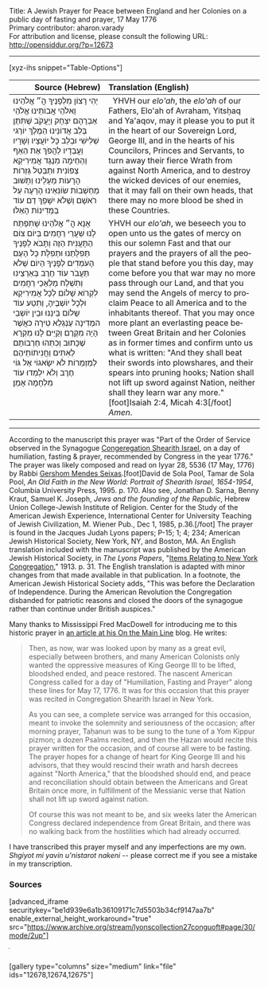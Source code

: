 <html>
<head></head>
<body>
Title: A Jewish Prayer for Peace between England and her Colonies on a public day of fasting and prayer, 17 May 1776<br />
Primary contributor: aharon.varady<br />
For attribution and license, please consult the following URL: <a href="http://opensiddur.org/?p=12673">http://opensiddur.org/?p=12673</a>
<p />
<hr />

[xyz-ihs snippet="Table-Options"]<table style="margin-left: auto; margin-right: auto;" class="draggable">
<thead><tr><th id="x" style="text-align: right;">Source (Hebrew)</th><th style="text-align: left;">Translation (English)</th></tr></thead>
<tbody>
<tr><td style="vertical-align:top;">
<div class="liturgy" lang="he">
יְהִי רָצוֹן מִלְפָנֶיךָ 
הֳ״ אֱלֹהֵינוּ וֵאלֹהֵי אֲבוֹתֵינוּ 
אֱלֹהֵי אַבְרָהָם יִצְחָק וְיָעֲקֹב 
שֶׁתִּתֶּן בְּלֵב אֲדוֹנֵינוּ הַמֶלֶךְ יוֹרְגי שְׁלִישִׁי 
וּבְלֵב כָּל יוֹעֲצָיו וְשָׁרָיו וַעֲבַדָיו 
לַהֲפֹךְ אֶת הַאַף וְהַחֵימָה מִנֶגֶד אֲמִירִיקַא צְפוֹנִית 
וּתְבַּטֵל גְּזֵרוֹת הָרָעוֹת מֵעָלֵינוּ 
וְתָשׁוּב מַחְשְׁבוֹת שׂוֹנִּאֵינוּ הָרָעָה עַל רֹאשָׁם 
וְשֶׁלֹא יִשָׁפֵךְ דַם עוֹד בַּמְּדִינוֹת הָאֵלּוּ׃ 
</span></div>
</td>
 
<td style="vertical-align:top;">
<div class="english" lang="en">
&nbsp;
YHVH our <em>elo'ah</em>, the <em>elo'ah</em> of our Fathers, 
Elo'ah of Avraham, Yitsḥaq and Ya'aqov, 
may it please you to put it in the heart of our Sovereign Lord, George III, 
and in the hearts of his Councilors, Princes and Servants, 
to turn away their fierce Wrath from against North America, 
and to destroy the wicked devices of our enemies, 
that it may fall on their own heads, 
that there may no more blood be shed in these Countries.
</div>
</td></tr>


<tr><td style="vertical-align:top;">
<div class="liturgy" lang="he">
אָנָא הֳ״ אֱלֹהֵינוּ 
שָׁתִפְתַח לָנוּ שַׁעֲרֵי רַחֲמִים בְּיוֹם צוֹם הַתָּעֲנִית הַזֶה 
וְתָּבֹא לְפָנֶיךָ תְּפִלָּתֵנוּ וּתְפִלָּת כָּל הָעָם 
הָעֹמְדִים לְפָנֶיךָ הַיוֹם 
שֶׁלֹא תַּעֲבֹר עוֹד חֶרֶב בְּאַרְצֵינוּ 
וְתִשְׁלַח מַלְאַכֵי רַחֲמִים 
לִקְרוֹא שָׁלוֹם לְכָל אֲמִירִיקַא וּלְכָל יוֹשְׁבֶיהָ, 
וְתִטַע עוֹד שָלוֹם 
בֵּינֵנוּ וּבֵין יוֹשְבֵי המְּדִינָה עֶנְגְלַא טִירָה 
כּאֲשֶׁר הָיָה מִקֶּרֶם וְקַיֵים לָנוּ מִקְרָא שֶׁכָּתוּב 
וְכִתְּהוּ חַרְבוֹתָם לְאִתִּים 
וַחֲנִיתוֹתֵיהֶם לְמַזְמֵרוֹת 
לֹא יִשָׂאגוֹי אֶל גּוֹי חֶרֶב 
וְלֹא יִלְמְדוּ עוֹד מִלְחָמָה 
אָמֵן׃
</span></div>
</td>
 
<td style="vertical-align:top;">
<div class="english" lang="en">
YHVH our <em>elo'ah</em>, we beseech you 
to open unto us the gates of mercy on this our solemn Fast 
and that our prayers and the prayers of all the people 
that stand before you this day, 
may come before you that war may no more pass through our Land, 
and that you may send the Angels of mercy 
to proclaim Peace to all America and to the inhabitants thereof. 
That you may once more plant an everlasting peace 
between Great Britain and her Colonies 
as in former times and confirm unto us what is written: 
"And they shall beat their swords into plowshares, 
and their spears into pruning hooks; 
Nation shall not lift up sword against Nation, 
neither shall they learn war any more."[foot]Isaiah 2:4, Micah 4:3[/foot] 
<em>Amen</em>.
</div>
</td></tr></tbody></table>

<hr />

According to the manuscript this prayer was "Part of the Order of Service observed in the Synagogue <a href="http://shearithisrael.org/">Congeregation Shearith Israel</a>, on a day of humiliation, fasting &amp; prayer, recommended by Congress in the year 1776."  The prayer was likely composed and read on Iyyar 28, 5536 (17 May, 1776) by Rabbi <a href="https://en.wikipedia.org/wiki/Gershom_Mendes_Seixas">Gershom Mendes Seixas</a>.[foot]David de Sola Pool, Tamar de Sola Pool, <em>An Old Faith in the New World: Portrait of Shearith Israel, 1654-1954</em>, Columbia University Press, 1995. p. 170. Also see, Jonathan D. Sarna, Benny Kraut, Samuel K. Joseph, <em>Jews and the founding of the Republic</em>, Hebrew Union College-Jewish Institute of Religion. Center for the Study of the American Jewish Experience, International Center for University Teaching of Jewish Civilization, M. Wiener Pub., Dec 1, 1985, p.36.[/foot] The prayer is found in the Jacques Judah Lyons papers; P-15; 1; 4; 234; American Jewish Historical Society, New York, NY, and Boston, MA. An English translation included with the manuscript was published by the American Jewish Historical Society, in <em>The Lyons Papers</em>, "<a href="https://archive.org/stream/lyonscollection27conguoft#page/30/mode/2up">Items Relating to New York Congregation</a>," 1913. p. 31. The English translation is adapted with minor changes from that made available in that publication. In a footnote, the American Jewish Historical Society adds, "This was before the Declaration of Independence. During the American Revolution the Congregation disbanded for patriotic reasons and closed the doors of the synagogue rather than continue under British auspices."

Many thanks to Mississippi Fred MacDowell for introducing me to this historic prayer in <a href="http://onthemainline.blogspot.com/2015/05/a-pair-of-hebrew-revolutionary-war.html">an article at his On the Main Line</a> blog. He writes:

<blockquote>Then, as now, war was looked upon by many as a great evil, especially between brothers, and many American Colonists only wanted the oppressive measures of King George III to be lifted, bloodshed ended, and peace restored. The nascent American Congress called for a day of "Humiliation, Fasting and Prayer" along these lines for May 17, 1776. It was for this occasion that this prayer was recited in Congregation Shearith Israel in New York. 

As you can see, a complete service was arranged for this occasion, meant to invoke the solemnity and seriousness of the occasion; after morning prayer, Taḥanun was to be sung to the tune of a Yom Kippur pizmon; a dozen Psalms recited, and then the Ḥazan would recite this prayer written for the occasion, and of course all were to be fasting. The prayer hopes for a change of heart for King George III and his advisors, that they would rescind their wrath and harsh decrees against "North America," that the bloodshed should end, and peace and reconciliation should obtain between the Americans and Great Britain once more, in fulfillment of the Messianic verse that Nation shall not lift up sword against nation.

Of course this was not meant to be, and six weeks later the American Congress declared independence from Great Britain, and there was no walking back from the hostilities which had already occurred.</blockquote>

I have transcribed this prayer myself and any imperfections are my own. <em>Shgiyot mi yavin u'nistarot nakeni</em> -- please correct me if you see a mistake in my transcription.

<h3>Sources</h3>

[advanced_iframe securitykey="be1d939e6a1b36109171c7d5503b34cf9147aa7b" enable_external_height_workaround="true" src="https://www.archive.org/stream/lyonscollection27conguoft#page/30/mode/2up"]

ֿ&nbsp;

[gallery type="columns" size="medium" link="file" ids="12678,12674,12675"]
</body>
</html>